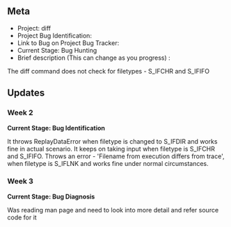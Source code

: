## Meta
* Project: diff
* Project Bug Identification:
* Link to Bug on Project Bug Tracker:
* Current Stage: Bug Hunting
* Brief description (This can change as you progress) :

The diff command does not check for filetypes - S_IFCHR and S_IFIFO


## Updates

### Week 2

**Current Stage: Bug Identification**

It throws ReplayDataError when filetype is changed to S_IFDIR and works fine in actual scenario.
It keeps on taking input when filetype is S_IFCHR and S_IFIFO.
Throws an error - 'Filename from execution differs from trace', when filetype is S_IFLNK and works fine under normal circumstances.

### Week 3

**Current Stage: Bug Diagnosis**

Was reading man page and need to look into more detail and refer source code for it
